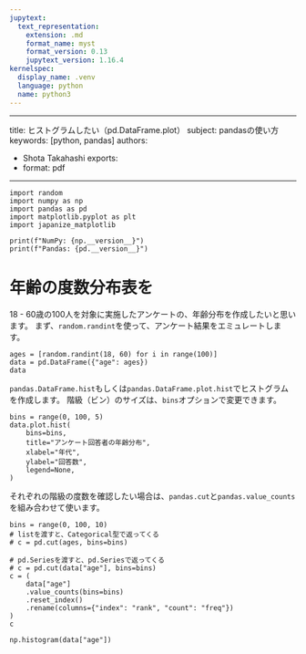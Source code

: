 ```yaml
---
jupytext:
  text_representation:
    extension: .md
    format_name: myst
    format_version: 0.13
    jupytext_version: 1.16.4
kernelspec:
  display_name: .venv
  language: python
  name: python3
---
```


---
title: ヒストグラムしたい（pd.DataFrame.plot）
subject: pandasの使い方
keywords: [python, pandas]
authors:
  - Shota Takahashi
exports:
  - format: pdf
---

```{code-cell} ipython3
import random
import numpy as np
import pandas as pd
import matplotlib.pyplot as plt
import japanize_matplotlib

print(f"NumPy: {np.__version__}")
print(f"Pandas: {pd.__version__}")
```

# 年齢の度数分布表を

18 - 60歳の100人を対象に実施したアンケートの、年齢分布を作成したいと思います。
まず、``random.randint``を使って、アンケート結果をエミュレートします。

```{code-cell} ipython3
ages = [random.randint(18, 60) for i in range(100)]
data = pd.DataFrame({"age": ages})
data
```

``pandas.DataFrame.hist``もしくは``pandas.DataFrame.plot.hist``でヒストグラムを作成します。
階級（ビン）のサイズは、``bins``オプションで変更できます。

```{code-cell} ipython3
bins = range(0, 100, 5)
data.plot.hist(
    bins=bins,
    title="アンケート回答者の年齢分布",
    xlabel="年代",
    ylabel="回答数",
    legend=None,
)
```

それぞれの階級の度数を確認したい場合は、``pandas.cut``と``pandas.value_counts``を組み合わせて使います。

```{code-cell} ipython3
bins = range(0, 100, 10)
# listを渡すと、Categorical型で返ってくる
# c = pd.cut(ages, bins=bins)

# pd.Seriesを渡すと、pd.Seriesで返ってくる
# c = pd.cut(data["age"], bins=bins)
c = (
    data["age"]
    .value_counts(bins=bins)
    .reset_index()
    .rename(columns={"index": "rank", "count": "freq"})
)
c
```

```{code-cell} ipython3
np.histogram(data["age"])
```
